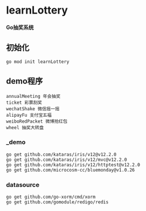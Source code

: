 # learnLottery

**Go抽奖系统**

## 初始化

```shell
go mod init learnLottery
```


## demo程序
    annualMeeting 年会抽奖
    ticket 彩票刮奖
    wechatShake 微信摇一摇
    alipayFu 支付宝五福
    weiboRedPacket 微博抢红包
    wheel 抽奖大转盘

### _demo
```shell
go get github.com/kataras/iris/v12@v12.2.0
go get github.com/kataras/iris/v12/mvc@v12.2.0
go get github.com/kataras/iris/v12/httptest@v12.2.0
go get github.com/microcosm-cc/bluemonday@v1.0.26
```

### datasource
```shell
go get github.com/go-xorm/cmd/xorm
go get github.com/gomodule/redigo/redis
```